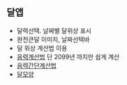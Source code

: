 ## 달앱
- 달력선택. 날짜별 달위상 표시
- 완전큰달 이미지, 날짜선택바
- 달 위상 계산법 이용
- [음력계산법](http://wanso.santa21.com/232) 단 2099년 까지만 쉽게 계산
- [음력간단계산법](http://www.faqs.org/faqs/astronomy/faq/part3/section-15.html)
- [달모양](http://www.apstas.com/astrotas/Sayers/MoonPhases.jpg)